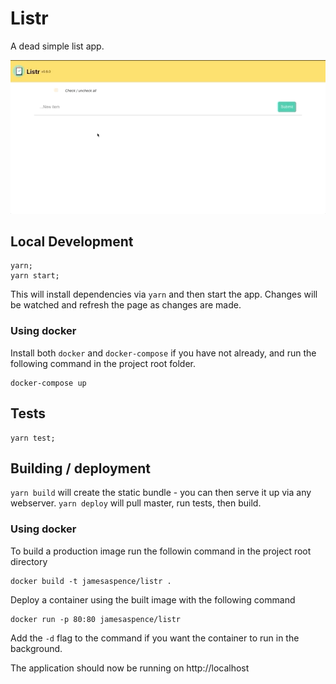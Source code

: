 # Listr

A dead simple list app.

![](docs/listr.gif)

## Local Development

```
yarn;
yarn start;
```

This will install dependencies via `yarn` and then start the app. Changes will be watched and refresh the page as changes are made.

### Using docker

Install both `docker` and `docker-compose` if you have not already, and run the following command in the project root folder.

```
docker-compose up
```

## Tests

```
yarn test;
```

## Building / deployment

`yarn build` will create the static bundle - you can then serve it up via any webserver. `yarn deploy` will pull master, run tests, then build.

### Using docker

To build a production image run the followin command in the project root directory

```
docker build -t jamesaspence/listr .
```

Deploy a container using the built image with the following command

```
docker run -p 80:80 jamesaspence/listr
```

Add the `-d` flag to the command if you want the container to run in the background.

The application should now be running on http://localhost
